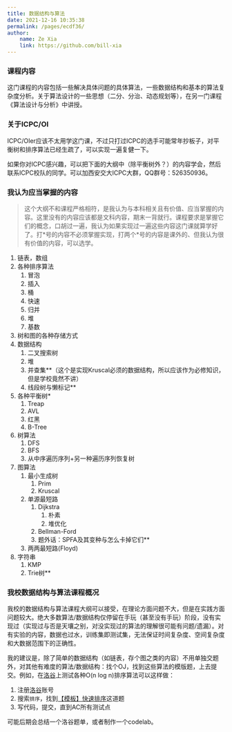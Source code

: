 ```yaml
---
title: 数据结构与算法
date: 2021-12-16 10:35:38
permalink: /pages/ecdf36/
author: 
    name: Ze Xia
    link: https://github.com/bill-xia
---
```


### 课程内容

这门课程的内容包括一些解决具体问题的具体算法，一些数据结构和基本的算法复杂度分析。关于算法设计的一些思想（二分、分治、动态规划等），在另一门课程《算法设计与分析》中讲授。

### 关于ICPC/OI

ICPC/OIer应该不太用学这门课，不过只打过ICPC的选手可能常年抄板子，对平衡树和排序算法已经生疏了，可以实现一遍复健一下。

如果你对ICPC感兴趣，可以把下面的大纲中（除平衡树外？）的内容学会，然后联系ICPC校队的同学。可以加西安交大ICPC大群，QQ群号：526350936。

### 我认为应当掌握的内容

> 这个大纲不和课程严格相符，是我认为与本科相关且有价值、应当掌握的内容。这里没有的内容应该都是文科内容，期末一背就行。课程要求是掌握它们的概念，口胡过一遍，我认为如果实现过一遍这些内容这门课就算学好了。打\*号的内容不必须掌握实现，打两个\*号的内容是课外的、但我认为很有价值的内容，可以选学。

1. 链表，数组
2. 各种排序算法
   1. 冒泡
   2. 插入
   3. 桶
   4. 快速
   5. 归并
   6. 堆
   7. 基数
3. 树和图的各种存储方式
4. 数据结构
   1. 二叉搜索树
   2. 堆
   3. 并查集\*\*（这个是实现Kruscal必须的数据结构，所以应该作为必修知识，但是学校竟然不讲）
   4. 线段树与懒标记\*\*
5. 各种平衡树\*
   1. Treap
   2. AVL
   3. 红黑
   4. B-Tree
6. 树算法
   1. DFS
   2. BFS
   3. 从中序遍历序列+另一种遍历序列恢复树
7. 图算法
   1. 最小生成树
      1. Prim
      2. Kruscal
   2. 单源最短路
      1. Dijkstra
         1. 朴素
         2. 堆优化
      2. Bellman-Ford
      3. 题外话：SPFA及其变种与怎么卡掉它们\*\*
   3. 两两最短路(Floyd)
8. 字符串
   1. KMP
   2. Trie树\*\*

### 我校数据结构与算法课程概况

我校的数据结构与算法课程大纲可以接受，在理论方面问题不大，但是在实践方面问题较大。绝大多数算法/数据结构仅停留在手玩（甚至没有手玩）阶段，没有实现过（实现过与否是天壤之别，对没实现过的算法的理解很可能有问题/遗漏）。对有实验的内容，数据也过水，训练集即测试集，无法保证时间复杂度、空间复杂度和大数据范围下的正确性。

我的建议是，除了简单的数据结构（如链表，存个图之类的内容）不用单独交题外，对其他有难度的算法/数据结构：找个OJ，找到这些算法的模版题，上去提交。例如，在[洛谷](https://www.luogu.com.cn)上测试各种O(n log n)排序算法可以这样做：

1. 注册[洛谷](https://www.luogu.com.cn)账号
2. 搜索`排序`，找到[【模板】快速排序](https://www.luogu.com.cn/problem/P1177)这道题
3. 写代码，提交，直到AC所有测试点

可能后期会总结一个洛谷题单，或者制作一个codelab。